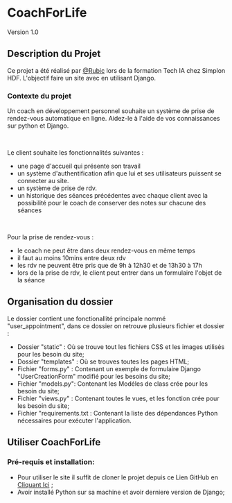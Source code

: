 # CoachForLife
Version 1.0



## Description du Projet

Ce projet a été réalisé par [@Rubic](https://github.com/ForskyOnly) lors de la formation Tech IA chez Simplon HDF. L'objectif faire un site avec  en utilisant Django.


### Contexte du projet


Un coach en développement personnel souhaite un système de prise de rendez-vous automatique en ligne. Aidez-le à l'aide de vos connaissances sur python et Django.

​

Le client souhaite les fonctionnalités suivantes :


   *  une page d'accueil qui présente son travail
   *  un système d'authentification afin que lui et ses utilisateurs puissent se connecter au site.
   *  un système de prise de rdv.
   *  un historique des séances précédentes avec chaque client avec la possibilité pour le coach de conserver des notes sur chacune des séances

​

Pour la prise de rendez-vous :


   * le coach ne peut être dans deux rendez-vous en même temps
   * il faut au moins 10mins entre deux rdv
   * les rdv ne peuvent être pris que de 9h à 12h30 et de 13h30 à 17h
   * lors de la prise de rdv, le client peut entrer dans un formulaire l'objet de la séance




## Organisation du dossier

Le dossier contient une fonctionallité principale nommé "user_appointment", dans ce dossier on retrouve plusieurs fichier et dossier : 
- Dossier "static" : Où se trouve tout les fichiers CSS et les images utilisés pour les besoin du site;
- Dossier "templates" : Où se trouves toutes les pages HTML;
- Fichier "forms.py" : Contenant un exemple de formulaire Django "UserCreationForm" modifié pour les besoins du site;
- Fichier "models.py": Contenant les Modéles de class crée pour les besoin du site;
- Fichier "views.py" : Contenant toutes le vues, et les fonction crée pour les besoin du site;
- Fichier "requirements.txt : Contenant la liste des dépendances Python nécessaires pour exécuter l'application.



## Utiliser CoachForLife 

### Pré-requis et installation:

- Pour utiliser le site il suffit de cloner le projet depuis ce Lien GitHub en [Cliquant Ici](https://github.com/ForskyOnly/CoachForLife) ;
- Avoir installé Python sur sa machine et avoir  derniere version de Django;

